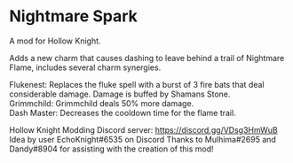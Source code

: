 ﻿# Nightmare Spark
A mod for Hollow Knight.

Adds a new charm that causes dashing to leave behind a trail of Nightmare Flame, includes several charm synergies.

Flukenest: Replaces the fluke spell with a burst of 3 fire bats that deal considerable damage. Damage is buffed by Shamans Stone.<br>
Grimmchild: Grimmchild deals 50% more damage.<br>
Dash Master: Decreases the cooldown time for the flame trail.<br>

Hollow Knight Modding Discord server: https://discord.gg/VDsg3HmWuB
Idea by user EchoKnight#6535 on Discord
Thanks to Mulhima#2695 and Dandy#8904 for assisting with the creation of this mod! 

